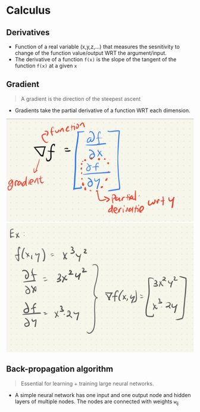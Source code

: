 # Calculus

## Derivatives

- Function of a real variable (x,y,z,...) that measures the sesnitivity to change of the function value/output WRT the argument/input.
- The derivative of a function `f(x)` is the slope of the tangent of the function `f(x)` at a given `x`


## Gradient

> A gradient is the direction of the steepest ascent

- Gradients take the partial derivative of a function WRT each dimension. 

![Gradient vector!](gradient.jpeg "Gradient vector")
![Example!](example_gradient.jpeg "example")

## Back-propagation algorithm

> Essential for learning + training large neural networks. 

- A simple neural network has one input and one output node and hidden layers of multiple nodes. The nodes are connected with weights `w`<sub>ij</sub>
